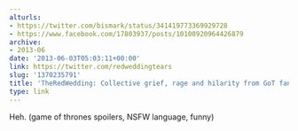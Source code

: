 ```yaml
---
alturls:
- https://twitter.com/bismark/status/341419773369929728
- https://www.facebook.com/17803937/posts/10100920964426879
archive:
- 2013-06
date: '2013-06-03T05:03:11+00:00'
link: https://twitter.com/redweddingtears
slug: '1370235791'
title: 'TheRedWedding: Collective grief, rage and hilarity from GoT fans'
type: link
---
```


Heh. (game of thrones spoilers, NSFW language, funny)

